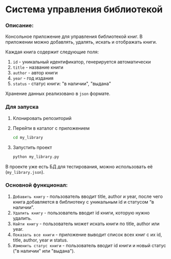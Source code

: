 


# Cистема управления библиотекой

### Описание:
Консольное приложение для управления библиотекой книг. В приложении можно добавлять, удалять, искать и отображать книги.

Каждая книга содержит следующие поля:

1. `id` - уникальный идентификатор, генерируется автоматически
2. `title` - название книги
3. `author` - автор книги
4. `year` - год издания
5. `status` - статус книги: "в наличии", "выдана"
 
 Хранение данных реализовано в `json` формате.
 
### Для запуска
 1. Клонировать репозиторий
 2. Перейти в каталог с приложением

	 ```bash
	 cd my_library
	 ```

 3. Запустить проект

	 ```bash
	 python my_library.py
	 ```

В проекте уже есть БД для тестирования, можно использовать её (`my_library.json`).


### Основной функционал:

  1. `Добавить книгу` - пользователь вводит title, author и year, после
    чего книга добавляется в библиотеку с уникальным id и статусом “в
    наличии”.
  2. `Удалить книгу` - пользователь вводит id книги, которую нужно удалить.
  3. `Найти книгу` - пользователь может искать книги по title, author или
    year.
  4. `Показать все книги` - приложение выводит список всех книг с их id,
    title, author, year и status.
  5. `Изменить статус книги` - пользователь вводит id книги и новый статус
    ("в наличии" или "выдана").
